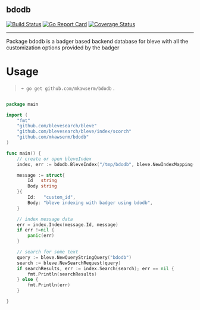 bdodb 
-------------------------------------------------

[![Build Status](https://travis-ci.com/mkawserm/bdodb.svg?branch=master)](https://travis-ci.com/mkawserm/bdodb)
[![Go Report Card](https://goreportcard.com/badge/github.com/mkawserm/bdodb)](https://goreportcard.com/report/github.com/mkawserm/bdodb)
[![Coverage Status](https://coveralls.io/repos/github/mkawserm/bdodb/badge.svg?branch=master)](https://coveralls.io/github/mkawserm/bdodb?branch=master)

-------------------------------------------------

Package bdodb is a badger based backend database for bleve
with all the customization options provided by the badger

# Usage

> `➜ go get github.com/mkawserm/bdodb` .


```go

package main

import (
    "fmt"
    "github.com/blevesearch/bleve"
    "github.com/blevesearch/bleve/index/scorch"
    "github.com/mkawserm/bdodb"
)

func main() {
	// create or open bleveIndex
	index, err := bdodb.BleveIndex("/tmp/bdodb", bleve.NewIndexMapping(), scorch.Name, nil)

	message := struct{
		Id   string
		Body string
	}{
		Id:   "custom_id",
		Body: "bleve indexing with badger using bdodb",
	}

	// index message data
	err = index.Index(message.Id, message)
    if err !=nil {
        panic(err)
    }

	// search for some text
	query := bleve.NewQueryStringQuery("bdodb")
	search := bleve.NewSearchRequest(query)
    if searchResults, err := index.Search(search); err == nil {
        fmt.Println(searchResults)
    } else {
        fmt.Println(err)
    }

}
```